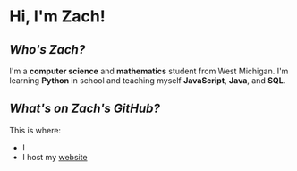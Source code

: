 # Hi, I'm Zach!

## *Who's Zach?*
I'm a **computer science** and **mathematics** student from West Michigan. I'm learning **Python** in school and teaching myself **JavaScript**, **Java**, and **SQL**.

## *What's on Zach's GitHub?*
This is where:
- I 
- I host my [website](https://flapjackzach.com)
